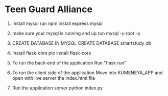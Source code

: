 # Teen Guard Alliance

1. Install mysql 
run npm install express mysql

2. make sure your mysql is running and up
run mysql -u root -p

3. CREATE DATABASE IN MYSQL
CREATE DATABASE smartstudy_db

4. Install flask-cors
pip install flask-cors

5. To run the back-end of the application
Run "flask run"

6. To run the client side of the application 
Move into KUMENEYA_APP and open with live server the index.html file

7. Run the application server
python index.py
